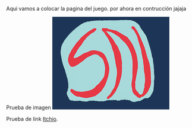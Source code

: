 Aqui vamos a colocar la pagina del juego.
por ahora en contrucción jajaja

Prueba de imagen
![Branching](./SN.png)

Prueba de link
[Itchio](https://peryloth.itch.io/starke-nation).